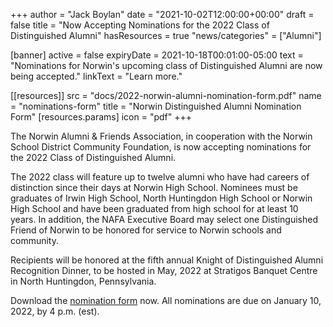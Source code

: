 +++
author = "Jack Boylan"
date = "2021-10-02T12:00:00+00:00"
draft = false
title = "Now Accepting Nominations for the 2022 Class of Distinguished Alumni"
hasResources = true
"news/categories" = ["Alumni"]

[banner]
 active     = false
 expiryDate = 2021-10-18T00:01:00-05:00
 text       = "Nominations for Norwin's upcoming class of Distinguished Alumni are now being accepted."
 linkText   = "Learn more."

[[resources]]
  src   = "docs/2022-norwin-alumni-nomination-form.pdf"
  name  = "nominations-form"
  title = "Norwin Distinguished Alumni Nomination Form"
  [resources.params]
    icon = "pdf"
+++

The Norwin Alumni & Friends Association, in cooperation with the Norwin School District Community Foundation, is now accepting nominations for the 2022 Class of Distinguished Alumni.

The 2022 class will feature up to twelve alumni who have had careers of distinction since their days at Norwin High School. Nominees must be graduates of Irwin High School, North Huntingdon High School or Norwin High School and have been graduated from high school for at least 10 years. In addition, the NAFA Executive Board may select one Distinguished Friend of Norwin to be honored for service to Norwin schools and community.

Recipients will be honored at the fifth annual Knight of Distinguished Alumni Recognition Dinner, to be hosted in May, 2022 at Stratigos Banquet Centre in North Huntingdon, Pennsylvania.

Download the [nomination form](docs/2022-norwin-alumni-nomination-form.pdf) now. All nominations are due on January 10, 2022, by 4 p.m. (est).
